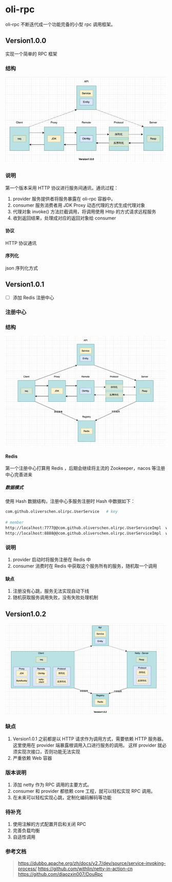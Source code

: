 # oli-rpc
oli-rpc 不断迭代成一个功能完备的小型 rpc 调用框架。

## Version1.0.0

实现一个简单的 RPC 框架

### 结构

![version1.0.0 结构图](https://github.com/oliverschen/oli-rpc/blob/main/doc/image/version1.0.0.png)

### 说明
第一个版本采用 HTTP 协议进行服务间通讯，通讯过程：
1. provider 服务提供者将服务暴露在 oli-rpc 容器中。
2. consumer 服务消费者用 JDK Proxy 动态代理的方式生成代理对象
3. 代理对象 invoke() 方法拦截调用，将调用使用 Http 的方式请求远程服务
4. 收到返回结果，处理成对应的返回对象给 consumer

#### 协议
HTTP 协议通讯

#### 序列化
json 序列化方式

## Version1.0.1

- [ ] 添加 Redis 注册中心

### 注册中心


### 结构

![Redis 注册中心结构图](https://github.com/oliverschen/oli-rpc/blob/main/doc/image/redis-registry.png)

#### Redis

第一个注册中心打算用 Redis ，后期会继续将主流的 Zookeeper，nacos 等注册中心完善进来

##### 数据模式

使用 Hash 数据结构，注册中心多服务注册时 Hash 中数据如下：

```bash
com.github.oliverschen.olirpc.UserService   # key

# member
http://localhost:7777@@com.github.oliverschen.olirpc.UserServiceImpl  weight # value
http://localhost:8888@@com.github.oliverschen.olirpc.UserServiceImpl  weight
```

### 说明
1. provider 启动时将服务注册在 Redis 中
2. consumer 消费时在 Redis 中获取这个服务所有的服务，随机取一个调用

#### 缺点
1. 注册没有心跳，服务无法实现自动下线
2. 随机获取服务调用失败，没有失败处理机制

## Version1.0.2
![netty 调用结构图](https://github.com/oliverschen/oli-rpc/blob/main/doc/image/version1.0.2.png)

### 缺点
1. Version1.0.1 之前都是以 HTTP 请求作为调用方式，需要依赖 HTTP 服务器。这里使用在 provider 端暴露根调用入口进行服务的调用。
这样 provider 就必须实现次接口，否则功能无法实现
2. 严重依赖 Web 容器

### 版本说明
1. 添加 netty 作为 RPC 调用的主要方式。
2. consumer 和 provider 都依赖 core 工程，就可以轻松实现 RPC 调用。
3. 在未来可以轻松实现心跳，定制化编码解码等功能

### 待补充
1. 使用注解的方式配置开启和关闭 RPC
2. 完善负载均衡
3. 自适性调用



### 参考文档

> https://dubbo.apache.org/zh/docs/v2.7/dev/source/service-invoking-process/
> https://github.com/withlin/netty-in-action-cn
> https://github.com/diaozxin007/DouRpc